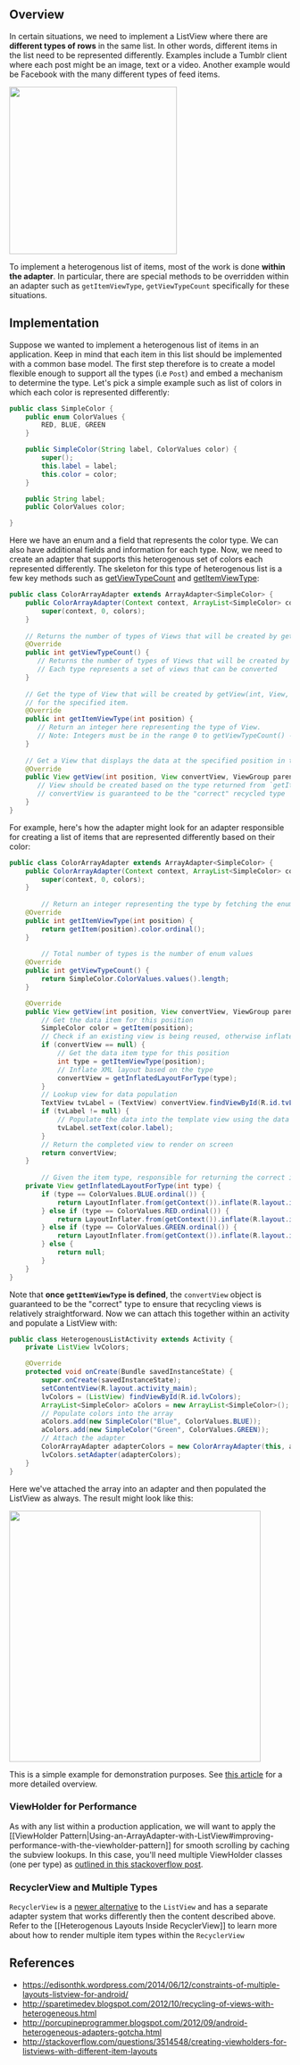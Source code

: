 ## Overview

In certain situations, we need to implement a ListView where there are **different types of rows** in the same list. In other words, different items in the list need to be represented differently. Examples include a Tumblr client where each post might be an image, text or a video. Another example would be Facebook with the many different types of feed items.

<img src="https://i.imgur.com/9cfECVP.png" width="300" />

To implement a heterogenous list of items, most of the work is done **within the adapter**. In particular, there are special methods to be overridden within an adapter such as `getItemViewType`, `getViewTypeCount` specifically for these situations.

## Implementation

Suppose we wanted to implement a heterogenous list of items in an application. Keep in mind that each item in this list should be implemented with a common base model.  The first step therefore is to create a model flexible enough to support all the types (i.e `Post`) and embed a mechanism to determine the type.   Let's pick a simple example such as list of colors in which each color is represented differently:

```java
public class SimpleColor {
	public enum ColorValues {
		RED, BLUE, GREEN
	}

	public SimpleColor(String label, ColorValues color) {
		super();
		this.label = label;
		this.color = color;
	}

	public String label;
	public ColorValues color;

}
```

Here we have an enum and a field that represents the color type. We can also have additional fields and information for each type. Now, we need to create an adapter that supports this heterogenous set of colors each represented differently. The skeleton for this type of heterogenous list is a few key methods such as [getViewTypeCount](http://developer.android.com/reference/android/widget/Adapter.html#getViewTypeCount\(\)) and [getItemViewType](http://developer.android.com/reference/android/widget/Adapter.html#getItemViewType\(int\)):

```java
public class ColorArrayAdapter extends ArrayAdapter<SimpleColor> {
    public ColorArrayAdapter(Context context, ArrayList<SimpleColor> colors) {
        super(context, 0, colors);
    }
    
    // Returns the number of types of Views that will be created by getView(int, View, ViewGroup)
    @Override
    public int getViewTypeCount() {
       // Returns the number of types of Views that will be created by this adapter
       // Each type represents a set of views that can be converted
    }
    
    // Get the type of View that will be created by getView(int, View, ViewGroup) 
    // for the specified item.
    @Override
    public int getItemViewType(int position) {
       // Return an integer here representing the type of View.
       // Note: Integers must be in the range 0 to getViewTypeCount() - 1
    }
     
    // Get a View that displays the data at the specified position in the data set. 
    @Override
    public View getView(int position, View convertView, ViewGroup parent) {
       // View should be created based on the type returned from `getItemViewType(int position)`
       // convertView is guaranteed to be the "correct" recycled type
    }
}
```

For example, here's how the adapter might look for an adapter responsible for creating a list of items that are represented differently based on their color:

```java
public class ColorArrayAdapter extends ArrayAdapter<SimpleColor> {
	public ColorArrayAdapter(Context context, ArrayList<SimpleColor> colors) {
		super(context, 0, colors);
	}
         
        // Return an integer representing the type by fetching the enum type ordinal
	@Override
	public int getItemViewType(int position) {
		return getItem(position).color.ordinal();
	}
        
        // Total number of types is the number of enum values
	@Override
	public int getViewTypeCount() {
		return SimpleColor.ColorValues.values().length;
	}

	@Override
	public View getView(int position, View convertView, ViewGroup parent) {
		// Get the data item for this position
		SimpleColor color = getItem(position);
		// Check if an existing view is being reused, otherwise inflate the view
		if (convertView == null) {
			// Get the data item type for this position
			int type = getItemViewType(position);
			// Inflate XML layout based on the type     
			convertView = getInflatedLayoutForType(type);
		}
		// Lookup view for data population
		TextView tvLabel = (TextView) convertView.findViewById(R.id.tvLabel);
		if (tvLabel != null) {
			// Populate the data into the template view using the data object
			tvLabel.setText(color.label);
		}
		// Return the completed view to render on screen
		return convertView;
	}
        
        // Given the item type, responsible for returning the correct inflated XML layout file
	private View getInflatedLayoutForType(int type) {
		if (type == ColorValues.BLUE.ordinal()) {
			return LayoutInflater.from(getContext()).inflate(R.layout.item_blue_color, null);
		} else if (type == ColorValues.RED.ordinal()) {
			return LayoutInflater.from(getContext()).inflate(R.layout.item_red_color, null);
		} else if (type == ColorValues.GREEN.ordinal()) {
			return LayoutInflater.from(getContext()).inflate(R.layout.item_green_color, null);
		} else {
			return null;
		}
	}
}
```

Note that **once `getItemViewType` is defined**, the `convertView` object is guaranteed to be the "correct" type to ensure that recycling views is relatively straightforward. Now we can attach this together within an activity and populate a ListView with:

```java
public class HeterogenousListActivity extends Activity {
	private ListView lvColors;

	@Override
	protected void onCreate(Bundle savedInstanceState) {
		super.onCreate(savedInstanceState);
		setContentView(R.layout.activity_main);
		lvColors = (ListView) findViewById(R.id.lvColors);
		ArrayList<SimpleColor> aColors = new ArrayList<SimpleColor>();
		// Populate colors into the array
		aColors.add(new SimpleColor("Blue", ColorValues.BLUE)); 
		aColors.add(new SimpleColor("Green", ColorValues.GREEN));
		// Attach the adapter
		ColorArrayAdapter adapterColors = new ColorArrayAdapter(this, aColors);
		lvColors.setAdapter(adapterColors);
	}
}
```

Here we've attached the array into an adapter and then populated the ListView as always. The result might look like this:

<img src="https://i.imgur.com/9cfECVP.png" width="450" />

This is a simple example for demonstration purposes. See [this article](https://edisonthk.wordpress.com/2014/06/12/constraints-of-multiple-layouts-listview-for-android/) for a more detailed overview.

### ViewHolder for Performance

As with any list within a production application, we will want to apply the [[ViewHolder Pattern|Using-an-ArrayAdapter-with-ListView#improving-performance-with-the-viewholder-pattern]] for smooth scrolling by caching the subview lookups. In this case, you'll need multiple ViewHolder classes (one per type) as [outlined in this stackoverflow post](http://stackoverflow.com/a/3515221/313399).

### RecyclerView and Multiple Types

`RecyclerView` is a [newer alternative](http://guides.codepath.com/android/Using-the-RecyclerView) to the `ListView` and has a separate adapter system that works differently then the content described above. Refer to the [[Heterogenous Layouts Inside RecyclerView]] to learn more about how to render multiple item types within the `RecyclerView`

## References

 * <https://edisonthk.wordpress.com/2014/06/12/constraints-of-multiple-layouts-listview-for-android/>
 * <http://sparetimedev.blogspot.com/2012/10/recycling-of-views-with-heterogeneous.html>
 * <http://porcupineprogrammer.blogspot.com/2012/09/android-heterogeneous-adapters-gotcha.html>
 * <http://stackoverflow.com/questions/3514548/creating-viewholders-for-listviews-with-different-item-layouts>